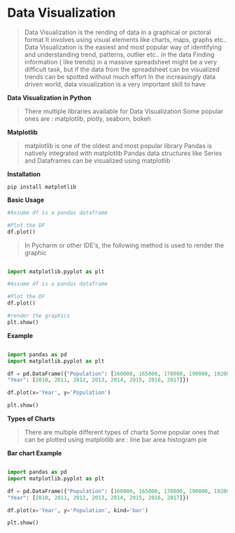 # Data Visualization

> Data Visualization is the rending of data in a graphical or pictoral format
> It involves using visual elements like charts, maps, graphs etc..
> Data Visualization is the easiest and most popular way of identifying and understanding trend, patterns, outlier etc.. in the data
> Finding information ( like trends) in a massive spreadsheet might be a very difficult task, but if the data from the spreadsheet can be visualized trends can be spotted without much effort
> In the increasingly data driven world, data visualization is a very important skill to have


**Data Visualization in Python**

> There multiple libraries available for Data Visualization
> Some popular ones are : matplotlib, plotly, seaborn, bokeh


**Matplotlib**

> matplotlib is one of the oldest and most popular library
> Pandas is natively integrated with matplotlib
> Pandas data structures like Series and Dataframes can be visualized using matplotlib

**Installation**
```
pip install matplotlib
```

**Basic Usage**

```python
#Assume df is a pandas dataframe

#Plot the DF
df.plot()

```

> In Pycharm or other IDE's, the following method is used to render the graphic

```python

import matplotlib.pyplot as plt

#Assume df is a pandas dataframe

#Plot the DF
df.plot()

#render the graphics
plt.show()

```


**Example**

```python

import pandas as pd
import matplotlib.pyplot as plt

df = pd.DataFrame({"Population": [160000, 165000, 178000, 190000, 192000,210000, 212000, 225000],
"Year": [2010, 2011, 2012, 2013, 2014, 2015, 2016, 2017]})

df.plot(x='Year', y='Population')

plt.show()

```


**Types of Charts**

> There are multiple different types of charts
> Some popular ones that can be plotted using matplotlib are :
> line
> bar
> area
> histogram
> pie

**Bar chart Example**

```python

import pandas as pd
import matplotlib.pyplot as plt

df = pd.DataFrame({"Population": [160000, 165000, 178000, 190000, 192000,210000, 212000, 225000],
"Year": [2010, 2011, 2012, 2013, 2014, 2015, 2016, 2017]})

df.plot(x='Year', y='Population', kind='bar')

plt.show()

```
